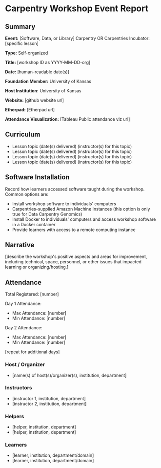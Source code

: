 # Carpentry Workshop Event Report

## Summary

**Event:** 	[Software, Data, or Library] Carpentry OR Carpentries Incubator: [specific lesson]

**Type:**	Self-organized

**Title:**	[workshop ID as YYYY-MM-DD-org]

**Date:**	[human-readable date(s)]

**Foundation Member:**	University of Kansas

**Host Institution:**	University of Kansas

**Website:**	[github website url]

**Etherpad:**	[Etherpad url]

**Attendance Visualization:**	[Tableau Public attendance viz url]


## Curriculum

* Lesson topic (date(s) delivered) (instructor(s) for this topic)
* Lesson topic (date(s) delivered) (instructor(s) for this topic)
* Lesson topic (date(s) delivered) (instructor(s) for this topic)
* Lesson topic (date(s) delivered) (instructor(s) for this topic)

## Software Installation
Record how learners accessed software taught during the workshop. Common options are:

* Install workshop software to individuals' computers
* Carpentries-supplied Amazon Machine Instances (this option is only true for Data Carpentry Genomics)
* Install Docker to individuals' computers and access workshop software in a Docker container
* Provide learners with access to a remote computing instance

## Narrative 
[describe the workshop's positive aspects and areas for improvement, including technical, space, personnel, or other issues that impacted learning or organizing/hosting.]

## Attendance

Total Registered: [number]

Day 1 Attendance:

* Max Attendance: [number]
* Min Attendance: [number]

Day 2 Attendance:

* Max Attendance: [number]
* Min Attendance: [number]

[repeat for additional days]

### Host / Organizer

* [name(s) of host(s)/organizer(s), institution, department]

### Instructors

* [instructor 1, institution, department]
* [instructor 2, institution, department]

### Helpers

* [helper, institution, department]
* [helper, institution, department]

### Learners

* [learner, institution, department/domain]
* [learner, institution, department/domain]
